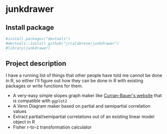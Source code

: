# junkdrawer

## Install package

``` r
#install.packages("devtools")
#devtools::install_github("jrcalabrese/junkdrawer")
#library(junkdrawer)
```

## Project description 

I have a running list of things that other people have told me cannot be done in R, so either I'll figure out how they can be done in R with existing packages or write functions for them.

* A very-easy simple slopes graph maker like [Curran-Bauer's website](http://www.quantpsy.org/interact/) that is compatible with `ggplot2`
* A Venn Diagram maker based on partial and semipartial correlation values
* Extract partial/semipartial correlations out of an existing linear model object in R
* Fisher r-to-z transformation calculator
